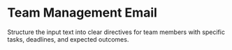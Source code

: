 # Team Management Email

Structure the input text into clear directives for team members with specific tasks, deadlines, and expected outcomes.
